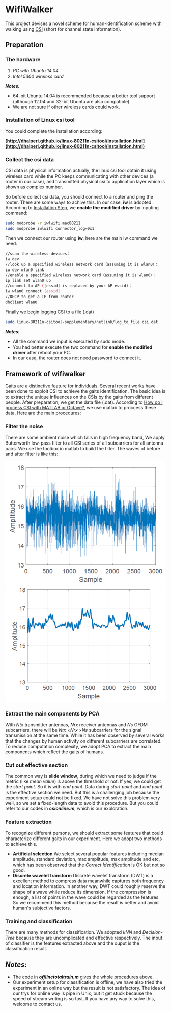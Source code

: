 # WifiWalker
This project devises a novel scheme for human-identification scheme with walking using [CSI](https://en.wikipedia.org/wiki/Channel_state_information) (short for channel state information).
## Preparation
### The hardware
1. _PC with Ubuntu 14.04_
2. _Intel 5300 wireless card_

***Notes:***
* 64-bit Ubuntu 14.04 is recommended because a better tool support (although 12.04 and 32-bit Ubuntu are also compatible).
* We are not sure if other wireless cards could work.
### Installation of Linux csi tool
You could complete the installation according:

**[http://dhalperi.github.io/linux-80211n-csitool/installation.html](http://dhalperi.github.io/linux-80211n-csitool/installation.html)**

### Collect the csi data
CSI data is physical information actually, the linux csi tool obtain it using wireless card while the PC keeps communicating with other devices (a router in our case),
 and transmitted physical csi to application layer which is shown as complex number.

So before collect csi data, you should connect to a router and ping the router. There are some ways to achive this. In our case, **iw** is adopted.
According to [Installation Step](http://dhalperi.github.io/linux-80211n-csitool/installation.html), we **enable the modified driver** by inputing command:
```bash
sudo modprobe -r iwlwifi mac80211
sudo modprobe iwlwifi connector_log=0x1
```
Then we connect our router using **iw**, here are the main iw command we need.
```bash
//scan the wireless devices：
iw dev
//look up a specified wireless network card（assuming it is wlan0）：
iw dev wlan0 link
//enable a specified wireless network card（assuming it is wlan0）：
ip link set wlan0 up
//connect to AP ([essid] is replaced by your AP essid)：
iw wlan0 connect [essid]
//DHCP to get a IP from router
dhclient wlan0
```
Finally we begin logging CSI to a file (.dat)
```bash
sudo linux-80211n-csitool-supplementary/netlink/log_to_file csi.dat
```
***Notes:***
* All the command we input is executed by sudo mode.
* You had better execute the two command for **enable the modified driver** after reboot your PC.
* In our case, the router does not need password to connect it.

## Framework of wifiwalker
Gaits are a distinctive feature for individuals. Several recent works have been done to exploit CSI to achieve the gaits identification. The basic idea is to extract the unique influences on the CSIs by the gaits from different people.
After preparation, we get the data file (.dat). According to [How do I process CSI with MATLAB or Octave?](http://dhalperi.github.io/linux-80211n-csitool/faq.html), we use matlab to proccess these data.  Here are the main procedures:

### Filter the noise
There are some ambient noise which falls in high frequency band, We apply Butterworth low-pass filter to all CSI series of all subcarriers for all antenna pairs. We use the toolbox in matlab to build the filter. The waves of before and after filter is like this:

![Before Filter](/img/beforefilter.png) ![After Filter](/img/afterfilter.png)

### Extract the main components by PCA
With *Ntx* transmitter antennas, *Nrx* receiver antennas and *Ns* OFDM subcarriers, there will be *Ntx* ×*Nrx* ×*Ns* subcarriers for the signal transmission at the same time. While it has been observed by several works that the changes by human activity on different subcarriers are correlated. To reduce computation complexity, we adopt PCA to extract the main components which reflect the gaits of humans.

### Cut out effective section
The common way is **slide window**, during which we need to judge if the metric (like *mean value*) is above the threshold or not. If yes, we could get the *start point*. So it is with *end point*.  Data during *start point* and *end point* is the effective section we need. But this is a challenging job because the experiment setup could not be fixed. We have not solve this problem very well, so we set a fixed-length data to avoid this procedure. But you could refer to our codes in ***csionline.m***, which is our exploration.

### Feature extraction
To recognize different persons, we should extract some features that could characterize different gaits in our experiment. Here we adopt two methods to achieve this.
* **Artificial selection** We select several popular features including median amplitude, standard deviation, max amplitude, max amplitude and etc, which has been observed that the *Correct Identification* is OK but not so good.
* **Discrete wavelet transform** Discrete wavelet transform (DWT) is a excellent method to compress data meanwhile captures both frequency and location information. In another way, DWT could roughly reserve the shape of a wave while reduce its dimension. If the compression is enough, a list of points in the wave could be regarded as the features. So we recommend this method because the result is better and avoid human's subjective factors.

### Training and classification
There are many methods for classification. We adopted *kNN* and *Decision-Tree* because they are uncomplicated and effective respectively. The input of classifier is the features extracted above and the ouput is the classification result.

## ***Notes:***
* The code in ***offlinetotaltrain.m*** gives the whole procedures above.
* Our experiment setup for classification is offline, we have also tried the experiment in an online way but the result is not satisfactory. The idea of our trys for online way is pipe in Unix, but it get stuck because the speed of stream writing is so fast. If you have any way to solve this, welcome to contact us.